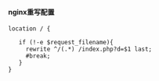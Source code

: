 
#### nginx重写配置

    location / {
    
       if (!-e $request_filename){
         rewrite ^/(.*) /index.php?d=$1 last;
         #break;
       }
    }